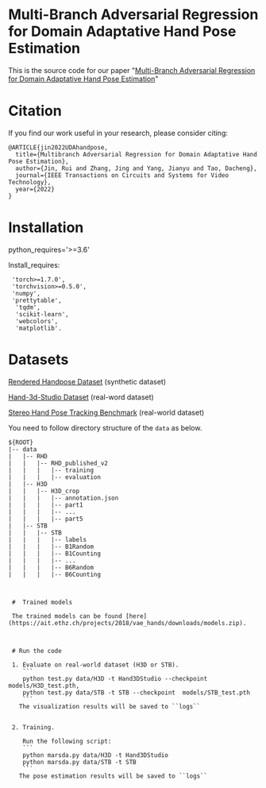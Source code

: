 
# Multi-Branch Adversarial Regression for Domain Adaptative Hand Pose Estimation

This is the source code for our paper "[Multi-Branch Adversarial Regression for Domain Adaptative Hand Pose Estimation](https://ieeexplore.ieee.org/abstract/document/9732951/metrics#metrics)"

# Citation

If you find our work useful in your research, please consider citing:

	@ARTICLE{jin2022UDAhandpose,
	  title={Multibranch Adversarial Regression for Domain Adaptative Hand Pose Estimation}, 
	  author={Jin, Rui and Zhang, Jing and Yang, Jianyu and Tao, Dacheng},
	  journal={IEEE Transactions on Circuits and Systems for Video Technology}, 
	  year={2022}
	}


# Installation

 python_requires='>=3.6'

 Install_requires:

  	 'torch>=1.7.0',
  	 'torchvision>=0.5.0',
  	 'numpy',
  	 'prettytable',
 	  'tqdm',
 	  'scikit-learn',
 	  'webcolors',
 	  'matplotlib'.
	  
# Datasets

 [Rendered Handpose Dataset](https://lmb.informatik.uni-freiburg.de/resources/datasets/RenderedHandposeDataset.en.html) (synthetic dataset)
 
 [Hand-3d-Studio Dataset](https://www.yangangwang.com/papers/ZHAO-H3S-2020-02.html) (real-word dataset)
 
 [Stereo Hand Pose Tracking Benchmark](https://www.dropbox.com/sh/ve1yoar9fwrusz0/AAAfu7Fo4NqUB7Dn9AiN8pCca?dl=0) (real-world dataset) 
 
 
 You need to follow directory structure of the `data` as below.
```
${ROOT}
|-- data
|   |-- RHD
|   |   |-- RHD_published_v2
|   |   |   |-- training
|   |   |   |-- evaluation
|   |-- H3D
|   |   |-- H3D_crop
|   |   |   |-- annotation.json
|   |   |   |-- part1
|   |   |   |-- ...
|   |   |   |-- part5
|   |-- STB
|   |   |-- STB
|   |   |   |-- labels
|   |   |   |-- B1Random
|   |   |   |-- B1Counting
|   |   |   |-- ...
|   |   |   |-- B6Random
|   |   |   |-- B6Counting

 
 
 #  Trained models
 
 The trained models can be found [here](https://ait.ethz.ch/projects/2018/vae_hands/downloads/models.zip).

 
 
 # Run the code
 
 1. Evaluate on real-world dataset (H3D or STB).
    ```
    python test.py data/H3D -t Hand3DStudio --checkpoint  models/H3D_test.pth,
    python test.py data/STB -t STB --checkpoint  models/STB_test.pth
    ```
   The visualization results will be saved to ``logs``
   
   
 2. Training.
    
    Run the following script:
    ```
    python marsda.py data/H3D -t Hand3DStudio
    python marsda.py data/STB -t STB
    ```
   The pose estimation results will be saved to ``logs``
  
